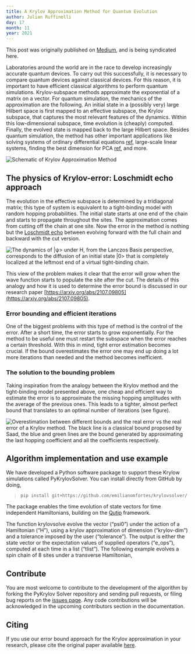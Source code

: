 ```yaml
---
title: A Krylov Approximation Method for Quantum Evolution
author: Julian Ruffinelli
day: 17
month: 11
year: 2021
---
```


<p class="leading-block"> This post was originally published on <a href="https://medium.com/@julian.ruffinelli/krylov-approximation-method-for-quantum-evolution-148b3f023ec4" target="_blank">Medium</a>, and is being syndicated here. </p>

Laboratories around the world are in the race to develop increasingly accurate quantum devices. To carry out this successfully, it is necessary to compare quantum devices against classical devices. For this reason, it is important to have efficient classical algorithms to perform quantum simulations.
Krylov-subspace methods approximate the exponential of a matrix on a vector. For quantum simulation, the mechanics of the approximation are the following. An initial state in a (possibly very) large Hilbert space is first mapped to an effective subspace, the Krylov subspace, that captures the most relevant features of the dynamics. Within this low-dimensional subspace, time evolution is (cheaply) computed. Finally, the evolved state is mapped back to the large Hilbert space. Besides quantum simulation, the method has other important applications like solving systems of ordinary differential equations [ref](https://www.sciencedirect.com/science/article/pii/S0377042716304563#f000010), large-scale linear systems, finding the best dimension for PCA [ref](https://arxiv.org/abs/1810.03733), and more.

![Schematic of Krylov Approximation Method](../images/krylov_schematic.png "Schematic of Krylov Approximation Method")

## The physics of Krylov-error: Loschmidt echo approach

The evolution in the effective subspace is determined by a tridiagonal matrix; this type of system is equivalent to a tight-binding model with random hopping probabilities. The initial state starts at one end of the chain and starts to propagate throughout the sites. The approximation comes from cutting off the chain at one site. Now the error in the method is nothing but the [Loschmidt echo](http://www.scholarpedia.org/article/Loschmidt_echo) between evolving forward with the full chain and backward with the cut version.

![The dynamics of |ψ> under H, from the Lanczos Basis perspective, corresponds to the diffusion of an initial state |0> that is completely localized at the leftmost end of a virtual tight-binding chain.](../images/krylov_dynamics.png "The dynamics of |ψ> under H, from the Lanczos Basis perspective, corresponds to the diffusion of an initial state |0> that is completely localized at the leftmost end of a virtual tight-binding chain.")

This view of the problem makes it clear that the error will grow when the wave function starts to populate the site after the cut. The details of this analogy and how it is used to determine the error bound is discussed in our research paper [https://arxiv.org/abs/2107.09805](https://arxiv.org/abs/2107.09805).

### Error bounding and efficient iterations

One of the biggest problems with this type of method is the control of the error. After a short time, the error starts to grow exponentially. For the method to be useful one must restart the subspace when the error reaches a certain threshold. With this in mind, tight error estimation becomes crucial. If the bound overestimates the error one may end up doing a lot more iterations than needed and the method becomes inefficient.

### The solution to the bounding problem

Taking inspiration from the analogy between the Krylov method and the tight-binding model presented above, one cheap and efficient way to estimate the error is to approximate the missing hopping amplitudes with the average of the previous ones. This leads to a tighter, almost perfect bound that translates to an optimal number of iterations (see figure).

![Overestimation between different bounds and the real error vs the real error of a Krylov method. The black line is a classical bound proposed by [Saad](https://na.math.kit.edu/download/papers/exp.pdf), the blue and green lines are the bound generated by approximating the last hopping coefficient and all the coefficients respectively.](../images/krylov_plot.png "Overestimation between different bounds and the real error vs the real error of a Krylov method. The black line is a classical bound proposed by [Saad](https://na.math.kit.edu/download/papers/exp.pdf), the blue and green lines are the bound generated by approximating the last hopping coefficient and all the coefficients respectively.")
 
## Algorithm implementation and use example

We have developed a Python software package to support these Krylow simulations called PyKrylovSolver. You can install directly from GitHub by doing,
> ```pip install git+https://github.com/emilianomfortes/krylovsolver/```

The package enables the time evolution of state vectors for time independent Hamiltonians, building on the [Qutip](https://qutip.org/) framework.

The function krylovsolve evolve the vector (“psi0”) under the action of a Hamiltonian (“H”), using a krylov approximation of dimension (“krylov-dim”) and a tolerance imposed by the user (“tolerance”). The output is either the state vector or the expectation values of supplied operators (“e_ops”), computed at each time in a list (“tlist”).
The following example evolves a spin chain of 8 sites under a transverse Hamiltonian,

<script src="https://gist.github.com/ruffa/0928858aff5882e7de933d003fefc4b5.js"></script>

## Contribute

You are most welcome to contribute to the development of the algorithm by forking the PyKrylov Solver repository and sending pull requests, or filing bug reports on the [issues page](https://github.com/emilianomfortes/krylovsolver/issues). Any code contributions will be acknowledged in the upcoming contributors section in the documentation.

## Citing

If you use our error bound approach for the Krylov approximation in your research, please cite the original paper available [here](https://arxiv.org/abs/2107.09805).